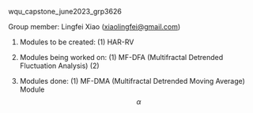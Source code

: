 wqu_capstone_june2023_grp3626

Group member: Lingfei Xiao (xiaolingfei@gmail.com)

1. Modules to be created:
   (1) HAR-RV

2. Modules being worked on:
   (1) MF-DFA (Multifractal Detrended Fluctuation Analysis)
   (2) 

4. Modules done:
   (1) MF-DMA (Multifractal Detrended Moving Average) Module
$$\alpha$$
